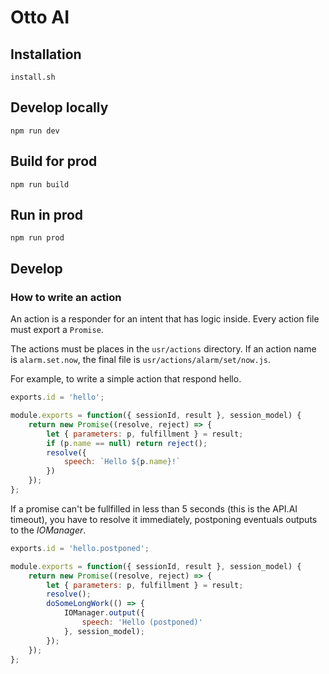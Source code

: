# Otto AI

## Installation

```
install.sh
```

## Develop locally

```
npm run dev
```

## Build for prod

```
npm run build
```

## Run in prod

```
npm run prod
```

## Develop

### How to write an action

An action is a responder for an intent that has logic inside. Every action file must export a `Promise`.

The actions must be places in the `usr/actions` directory. If an action name is `alarm.set.now`, the final file is `usr/actions/alarm/set/now.js`.

For example, to write a simple action that respond hello.

```js
exports.id = 'hello';

module.exports = function({ sessionId, result }, session_model) {
    return new Promise((resolve, reject) => {
        let { parameters: p, fulfillment } = result;
        if (p.name == null) return reject();
        resolve({
            speech: `Hello ${p.name}!`
        })
    });
};
```

If a promise can't be fullfilled in less than 5 seconds (this is the API.AI timeout), you have to resolve it immediately, postponing eventuals outputs to the *IOManager*.

```js
exports.id = 'hello.postponed';

module.exports = function({ sessionId, result }, session_model) {
    return new Promise((resolve, reject) => {
        let { parameters: p, fulfillment } = result;
        resolve();
        doSomeLongWork(() => {
            IOManager.output({
                speech: 'Hello (postponed)'
            }, session_model);
        });
    });
};
```
